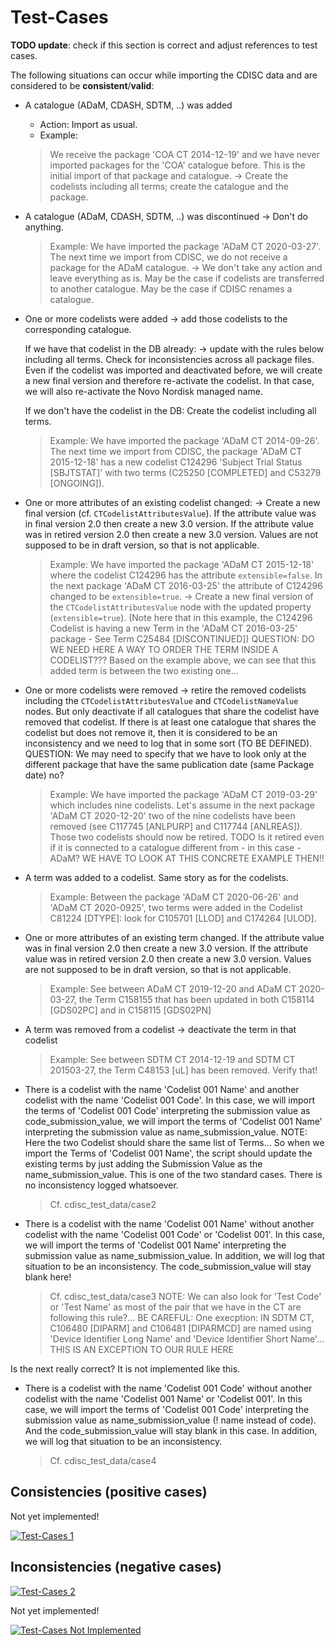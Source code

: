 # Test-Cases

**TODO update**: check if this section is correct and adjust references to test cases.


The following situations can occur while importing the CDISC data
and are considered to be **consistent**/**valid**:

- A catalogue (ADaM, CDASH, SDTM, ..) was added
  - Action: Import as usual.
  - Example:
  > We receive the package 'COA CT 2014-12-19' and we have never imported packages for the 'COA'
  > catalogue before.
  > This is the initial import of that package and catalogue.
  > -> Create the codelists including all terms; create the catalogue and the package.

- A catalogue (ADaM, CDASH, SDTM, ..) was discontinued -> Don't do anything.
  > Example: We have imported the package 'ADaM CT 2020-03-27'. The next time we import from CDISC,
  > we do not receive a package for the ADaM catalogue.
  > -> We don't take any action and leave everything as is.
  > May be the case if codelists are transferred to another catalogue.
  > May be the case if CDISC renames a catalogue.

- One or more codelists were added -> add those codelists to the corresponding catalogue.

  If we have that codelist in the DB already: -> update with the rules below including all terms.
  Check for inconsistencies across all package files.
  Even if the codelist was imported and deactivated before, we will create a new final version and
  therefore re-activate the codelist. In that case, we will also re-activate the Novo Nordisk managed name.

  If we don't have the codelist in the DB: Create the codelist including all terms.
  > Example: We have imported the package 'ADaM CT 2014-09-26'. The next time we import from CDISC,
  > the package 'ADaM CT 2015-12-18' has a new codelist C124296 'Subject Trial Status [SBJTSTAT]' with two terms (C25250 [COMPLETED] and C53279 [ONGOING]).

- One or more attributes of an existing codelist changed: -> Create a new final version (cf. `CTCodelistAttributesValue`).
  If the attribute value was in final version 2.0 then create a new 3.0 version.
  If the attribute value was in retired version 2.0 then create a new 3.0 version.
  Values are not supposed to be in draft version, so that is not applicable.

  > Example: We have imported the package 'ADaM CT 2015-12-18' where the codelist C124296 has the attribute `extensible=false`.
  > In the next package 'ADaM CT 2016-03-25' the attribute of C124296 changed to be `extensible=true`.
  > -> Create a new final version of the `CTCodelistAttributesValue` node with the updated property (`extensible=true`).
  > (Note here that in this example, the C124296 Codelist is having a new Term in the 'ADaM CT 2016-03-25' package - See Term C25484 [DISCONTINUED])
  QUESTION: DO WE NEED HERE A WAY TO ORDER THE TERM INSIDE A CODELIST??? Based on the example above, we can see that this added term is between the two existing one...

- One or more codelists were removed -> retire the removed codelists including the `CTCodelistAttributesValue`
  and `CTCodelistNameValue` nodes.
  But only deactivate if all catalogues that share the codelist have removed that codelist.
  If there is at least one catalogue that shares the codelist but does not remove it, then it is
  considered to be an inconsistency and we need to log that in some sort (TO BE DEFINED).
  QUESTION: We may need to specify that we have to look only at the different package that have the same publication date (same Package date) no?

  > Example: We have imported the package 'ADaM CT 2019-03-29' which includes nine codelists.
  Let's assume in the next package 'ADaM CT 2020-12-20' two of the nine codelists have been removed (see C117745 [ANLPURP] and C117744 [ANLREAS]).
  Those two codelists should now be retired.
  TODO Is it retired even if it is connected to a catalogue different from - in this case - ADaM? WE HAVE TO LOOK AT THIS CONCRETE EXAMPLE THEN!!

- A term was added to a codelist.
  Same story as for the codelists.
  > Example: Between the package 'ADaM CT 2020-06-26' and 'ADaM CT 2020-0925', two terms were added in the Codelist C81224 [DTYPE]: look for C105701 [LLOD] and C174264 [ULOD].

- One or more attributes of an existing term changed.
  If the attribute value was in final version 2.0 then create a new 3.0 version.
  If the attribute value was in retired version 2.0 then create a new 3.0 version.
  Values are not supposed to be in draft version, so that is not applicable.
  > Example: See between ADaM CT 2019-12-20 and ADaM CT 2020-03-27, the Term C158155 that has been updated in both C158114 [GDS02PC] and in C158115 [GDS02PN]

- A term was removed from a codelist -> deactivate the term in that codelist
  > Example: See between SDTM CT 2014-12-19 and SDTM CT 201503-27, the Term C48153 [uL] has been removed. Verify that!



- There is a codelist with the name 'Codelist 001 Name' and another codelist with the name 'Codelist 001 Code'.
  In this case, we will import the terms of 'Codelist 001 Code' interpreting the submission value as
  code_submission_value, we will import the terms of 'Codelist 001 Name' interpreting the submission value as
  name_submission_value.
  NOTE: Here the two Codelist should share the same list of Terms... So when we import the Terms of 'Codelist 001 Name', the script should update the existing terms by just adding the Submission Value as the name_submission_value.
  This is one of the two standard cases. There is no inconsistency logged whatsoever.
  > Cf. cdisc_test_data/case2

- There is a codelist with the name 'Codelist 001 Name' without another codelist with the
  name 'Codelist 001 Code' or 'Codelist 001'. In this case, we will import the terms of 'Codelist 001 Name' interpreting
  the submission value as name_submission_value. In addition, we will log that situation to be an inconsistency.
  The code_submission_value will stay blank here!
  > Cf. cdisc_test_data/case3
  NOTE: We can also look for 'Test Code' or 'Test Name' as most of the pair that we have in the CT are following this rule?...
  BE CAREFUL: One execption: IN SDTM CT, C106480 [DIPARM] and C106481 [DIPARMCD] are named using 'Device Identifier Long Name' and 'Device Identifier Short Name'... THIS IS AN EXCEPTION TO OUR RULE HERE


Is the next really correct? It is not implemented like this.

- There is a codelist with the name 'Codelist 001 Code' without another codelist with the
  name 'Codelist 001 Name' or 'Codelist 001'. In this case, we will import the terms of 'Codelist 001 Code'
  interpreting the submission value as name_submission_value (! name instead of code). And the code_submission_value will stay blank in this case.
  In addition, we will log that situation to be an inconsistency.
  > Cf. cdisc_test_data/case4

## Consistencies (positive cases)

Not yet implemented!

[![Test-Cases 1](~@source/images/cdisc/test_cases/test_cases.svg)](../../images/cdisc/test_cases/test_cases.svg)


## Inconsistencies (negative cases)

[![Test-Cases 2](~@source/images/cdisc/test_cases/test_cases_for_inconsistencies_implemented.svg)](../../images/cdisc/test_cases/test_cases_for_inconsistencies_implemented.svg)


Not yet implemented!

[![Test-Cases Not Implemented](~@source/images/cdisc/test_cases/test_cases_for_inconsistencies_not_implemented.svg)](../../images/cdisc/test_cases/test_cases_for_inconsistencies_not_implemented.svg)

